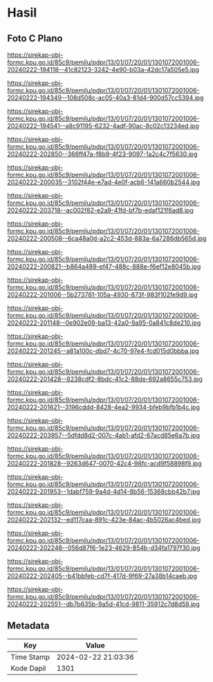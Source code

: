 # Hasil

## Foto C Plano

https://sirekap-obj-formc.kpu.go.id/85c9/pemilu/pdpr/13/01/07/20/01/1301072001006-20240222-194118--41c82123-3242-4e90-b03a-42dc17a505e5.jpg

https://sirekap-obj-formc.kpu.go.id/85c9/pemilu/pdpr/13/01/07/20/01/1301072001006-20240222-194349--108d508c-ac05-40a3-81d4-900d57cc5394.jpg

https://sirekap-obj-formc.kpu.go.id/85c9/pemilu/pdpr/13/01/07/20/01/1301072001006-20240222-194541--a8c91195-6232-4adf-90ac-8c02c13234ed.jpg

https://sirekap-obj-formc.kpu.go.id/85c9/pemilu/pdpr/13/01/07/20/01/1301072001006-20240222-202850--366ff47a-f8b9-4f23-9097-1a2c4c7f5630.jpg

https://sirekap-obj-formc.kpu.go.id/85c9/pemilu/pdpr/13/01/07/20/01/1301072001006-20240222-200035--3102f44e-e7ad-4e0f-acb6-141a660b2544.jpg

https://sirekap-obj-formc.kpu.go.id/85c9/pemilu/pdpr/13/01/07/20/01/1301072001006-20240222-203718--ac002f82-e2a9-41fd-bf7b-edaf121f6ad8.jpg

https://sirekap-obj-formc.kpu.go.id/85c9/pemilu/pdpr/13/01/07/20/01/1301072001006-20240222-200508--6ca48a0d-a2c2-453d-883a-6a7286db565d.jpg

https://sirekap-obj-formc.kpu.go.id/85c9/pemilu/pdpr/13/01/07/20/01/1301072001006-20240222-200821--b864a489-ef47-488c-888e-f6ef12e8045b.jpg

https://sirekap-obj-formc.kpu.go.id/85c9/pemilu/pdpr/13/01/07/20/01/1301072001006-20240222-201006--5b273781-105a-4930-873f-983f102fe9d9.jpg

https://sirekap-obj-formc.kpu.go.id/85c9/pemilu/pdpr/13/01/07/20/01/1301072001006-20240222-201148--0e902e09-ba13-42a0-9a95-0a841c8de210.jpg

https://sirekap-obj-formc.kpu.go.id/85c9/pemilu/pdpr/13/01/07/20/01/1301072001006-20240222-201245--a81a100c-dbd7-4c70-97e4-fcd015d0bbba.jpg

https://sirekap-obj-formc.kpu.go.id/85c9/pemilu/pdpr/13/01/07/20/01/1301072001006-20240222-201428--8238cdf2-8bdc-41c2-88de-692a8655c753.jpg

https://sirekap-obj-formc.kpu.go.id/85c9/pemilu/pdpr/13/01/07/20/01/1301072001006-20240222-201621--3196cddd-8428-4ea2-9934-bfeb9bfb1b4c.jpg

https://sirekap-obj-formc.kpu.go.id/85c9/pemilu/pdpr/13/01/07/20/01/1301072001006-20240222-203957--5dfdd8d2-007c-4ab1-afd2-67acd85e6a7b.jpg

https://sirekap-obj-formc.kpu.go.id/85c9/pemilu/pdpr/13/01/07/20/01/1301072001006-20240222-201828--9263d647-0070-42c4-98fc-acd9f58898f9.jpg

https://sirekap-obj-formc.kpu.go.id/85c9/pemilu/pdpr/13/01/07/20/01/1301072001006-20240222-201953--1dabf759-9a4d-4d14-8b56-15368cbb42b7.jpg

https://sirekap-obj-formc.kpu.go.id/85c9/pemilu/pdpr/13/01/07/20/01/1301072001006-20240222-202132--ed117caa-891c-423e-84ac-4b5026ac4bed.jpg

https://sirekap-obj-formc.kpu.go.id/85c9/pemilu/pdpr/13/01/07/20/01/1301072001006-20240222-202248--056d87f6-1e23-4629-854b-d34fa1797f30.jpg

https://sirekap-obj-formc.kpu.go.id/85c9/pemilu/pdpr/13/01/07/20/01/1301072001006-20240222-202405--b41bbfeb-cd7f-417d-9f69-27a38b14caeb.jpg

https://sirekap-obj-formc.kpu.go.id/85c9/pemilu/pdpr/13/01/07/20/01/1301072001006-20240222-202551--db7b635b-9a5d-41cd-9811-35912c7d8d59.jpg


## Metadata

| Key        | Value               |
| ---------- | ------------------- |
| Time Stamp | 2024-02-22 21:03:36 |
| Kode Dapil | 1301                |



